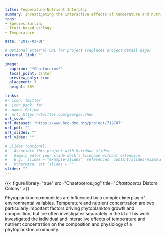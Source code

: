 ```yaml
---
title: Temperature-Nutrient Interplay
summary: Investigating the interactive effects of temperature and nutrient availability on phytoplankton community composition
tags:
- Species Sorting
- Trait-based ecology
- Temperature

date: "2017-03-01"

# Optional external URL for project (replaces project detail page).
external_link: ""

image:
  caption: "*Chaetoceros*"
  focal_point: Center
  preview_only: true
  placement: 3
  height: 30%

links:
#- icon: twitter
#  icon_pack: fab
#  name: Follow
#  url: https://twitter.com/georgecushen
url_code: ""
url_dataset: "https://www.bco-dmo.org/project/712787"
url_pdf: ""
url_slides: ""
url_video: ""

# Slides (optional).
#   Associate this project with Markdown slides.
#   Simply enter your slide deck's filename without extension.
#   E.g. `slides = "example-slides"` references `content/slides/example-slides.md`.
#   Otherwise, set `slides = ""`.
slides: ""
---
```

{{< figure library="true" src="Chaetoceros.jpg" title="*Chaetoceros* Diatom Colony" >}}

Phytoplankton communities are influenced by a complex interplay of environmental variables. Temperature and nutrient concentration are two particularly important factors driving phytoplankton growth and composition, but are often investigated separately in the lab. This work investigated the individual and interactive effects of temperature and nutrient concentration on the composition and physiology of a phytoplankton community.